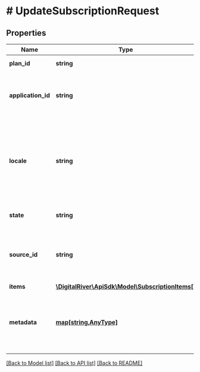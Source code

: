 # # UpdateSubscriptionRequest

## Properties

Name | Type | Description | Notes
------------ | ------------- | ------------- | -------------
**plan_id** | **string** | The Plan identifier. | 
**application_id** | **string** | The identifier of the client application that created the subscription. | [optional] 
**locale** | **string** | A locale designator that combines the two-letter ISO 639-1 language code with a ISO 3166-1 alpha-2 country code. | [optional] 
**state** | **string** | The state of the subscription | [optional] 
**source_id** | **string** | The unique identifier of the subscription&#39;s reusable payment source. | [optional] 
**items** | [**\DigitalRiver\ApiSdk\Model\SubscriptionItems[]**](SubscriptionItems.md) |  | [optional] 
**metadata** | [**map[string,AnyType]**](AnyType.md) | Key-value pairs used to store additional data. Value can be string, boolean or integer types. | [optional] 

[[Back to Model list]](../../README.md#documentation-for-models) [[Back to API list]](../../README.md#documentation-for-api-endpoints) [[Back to README]](../../README.md)


